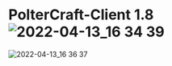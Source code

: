 # PolterCraft-Client 1.8![2022-04-13_16 34 39](https://user-images.githubusercontent.com/75093701/163181872-0591b6b7-6226-46b0-b9c2-f7606818a223.png)
![2022-04-13_16 36 37](https://user-images.githubusercontent.com/75093701/163181889-60f5c18d-d0f3-409a-9693-08943c100808.png)
